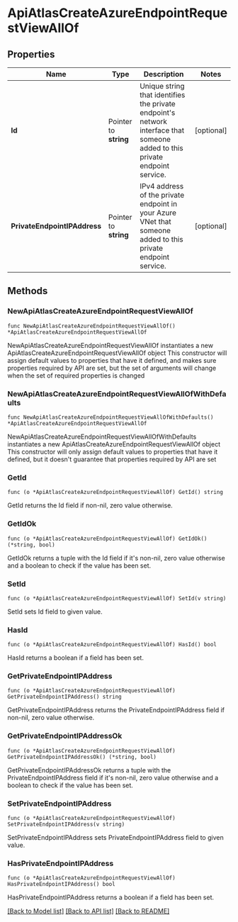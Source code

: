 # ApiAtlasCreateAzureEndpointRequestViewAllOf

## Properties

Name | Type | Description | Notes
------------ | ------------- | ------------- | -------------
**Id** | Pointer to **string** | Unique string that identifies the private endpoint&#39;s network interface that someone added to this private endpoint service. | [optional] 
**PrivateEndpointIPAddress** | Pointer to **string** | IPv4 address of the private endpoint in your Azure VNet that someone added to this private endpoint service. | [optional] 

## Methods

### NewApiAtlasCreateAzureEndpointRequestViewAllOf

`func NewApiAtlasCreateAzureEndpointRequestViewAllOf() *ApiAtlasCreateAzureEndpointRequestViewAllOf`

NewApiAtlasCreateAzureEndpointRequestViewAllOf instantiates a new ApiAtlasCreateAzureEndpointRequestViewAllOf object
This constructor will assign default values to properties that have it defined,
and makes sure properties required by API are set, but the set of arguments
will change when the set of required properties is changed

### NewApiAtlasCreateAzureEndpointRequestViewAllOfWithDefaults

`func NewApiAtlasCreateAzureEndpointRequestViewAllOfWithDefaults() *ApiAtlasCreateAzureEndpointRequestViewAllOf`

NewApiAtlasCreateAzureEndpointRequestViewAllOfWithDefaults instantiates a new ApiAtlasCreateAzureEndpointRequestViewAllOf object
This constructor will only assign default values to properties that have it defined,
but it doesn't guarantee that properties required by API are set

### GetId

`func (o *ApiAtlasCreateAzureEndpointRequestViewAllOf) GetId() string`

GetId returns the Id field if non-nil, zero value otherwise.

### GetIdOk

`func (o *ApiAtlasCreateAzureEndpointRequestViewAllOf) GetIdOk() (*string, bool)`

GetIdOk returns a tuple with the Id field if it's non-nil, zero value otherwise
and a boolean to check if the value has been set.

### SetId

`func (o *ApiAtlasCreateAzureEndpointRequestViewAllOf) SetId(v string)`

SetId sets Id field to given value.

### HasId

`func (o *ApiAtlasCreateAzureEndpointRequestViewAllOf) HasId() bool`

HasId returns a boolean if a field has been set.

### GetPrivateEndpointIPAddress

`func (o *ApiAtlasCreateAzureEndpointRequestViewAllOf) GetPrivateEndpointIPAddress() string`

GetPrivateEndpointIPAddress returns the PrivateEndpointIPAddress field if non-nil, zero value otherwise.

### GetPrivateEndpointIPAddressOk

`func (o *ApiAtlasCreateAzureEndpointRequestViewAllOf) GetPrivateEndpointIPAddressOk() (*string, bool)`

GetPrivateEndpointIPAddressOk returns a tuple with the PrivateEndpointIPAddress field if it's non-nil, zero value otherwise
and a boolean to check if the value has been set.

### SetPrivateEndpointIPAddress

`func (o *ApiAtlasCreateAzureEndpointRequestViewAllOf) SetPrivateEndpointIPAddress(v string)`

SetPrivateEndpointIPAddress sets PrivateEndpointIPAddress field to given value.

### HasPrivateEndpointIPAddress

`func (o *ApiAtlasCreateAzureEndpointRequestViewAllOf) HasPrivateEndpointIPAddress() bool`

HasPrivateEndpointIPAddress returns a boolean if a field has been set.


[[Back to Model list]](../README.md#documentation-for-models) [[Back to API list]](../README.md#documentation-for-api-endpoints) [[Back to README]](../README.md)


